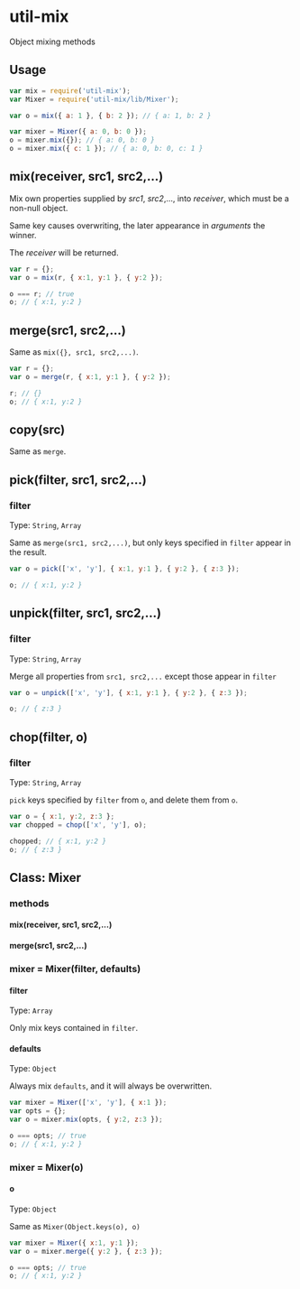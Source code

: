 # util-mix
Object mixing methods

## Usage

```javascript
var mix = require('util-mix');
var Mixer = require('util-mix/lib/Mixer');

var o = mix({ a: 1 }, { b: 2 }); // { a: 1, b: 2 }

var mixer = Mixer({ a: 0, b: 0 });
o = mixer.mix({}); // { a: 0, b: 0 }
o = mixer.mix({ c: 1 }); // { a: 0, b: 0, c: 1 }
```

## mix(receiver, src1, src2,...)
Mix own properties supplied by *src1*, *src2*,..., into *receiver*, which must be a non-null object.

Same key causes overwriting, the later appearance in *arguments* the winner.

The *receiver* will be returned.

```javascript
var r = {};
var o = mix(r, { x:1, y:1 }, { y:2 });

o === r; // true
o; // { x:1, y:2 }
```

## merge(src1, src2,...)
Same as `mix({}, src1, src2,...)`.

```javascript
var r = {};
var o = merge(r, { x:1, y:1 }, { y:2 });

r; // {}
o; // { x:1, y:2 }
```

## copy(src)
Same as `merge`.

## pick(filter, src1, src2,...)

### filter

Type: `String`, `Array`

Same as `merge(src1, src2,...)`, but only keys specified in `filter` appear in the result.

```javascript
var o = pick(['x', 'y'], { x:1, y:1 }, { y:2 }, { z:3 });

o; // { x:1, y:2 }
```

## unpick(filter, src1, src2,...)

### filter

Type: `String`, `Array`


Merge all properties from  `src1, src2,...` except those appear in `filter`

```javascript
var o = unpick(['x', 'y'], { x:1, y:1 }, { y:2 }, { z:3 });

o; // { z:3 }
```

## chop(filter, o)

### filter

Type: `String`, `Array`

`pick` keys specified by `filter` from `o`, and delete them from `o`.

```javascript
var o = { x:1, y:2, z:3 };
var chopped = chop(['x', 'y'], o);

chopped; // { x:1, y:2 }
o; // { z:3 }
```

## Class: Mixer

### methods

#### mix(receiver, src1, src2,...)

#### merge(src1, src2,...)

### mixer = Mixer(filter, defaults)

#### filter

Type: `Array`

Only mix keys contained in `filter`.

#### defaults

Type: `Object`

Always mix `defaults`, and it will always be overwritten.

```javascript
var mixer = Mixer(['x', 'y'], { x:1 });
var opts = {};
var o = mixer.mix(opts, { y:2, z:3 });

o === opts; // true
o; // { x:1, y:2 }
```

### mixer = Mixer(o)

#### o

Type: `Object`

Same as `Mixer(Object.keys(o), o)`

```javascript
var mixer = Mixer({ x:1, y:1 });
var o = mixer.merge({ y:2 }, { z:3 });

o === opts; // true
o; // { x:1, y:2 }
```

